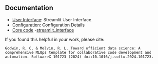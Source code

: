 ## Documentation

- [User Interface](user_interface/{{cookiecutter.project_name}}_app.md): Streamlit User Interface.
- [Configuration]({{cookiecutter.project_name}}_config/config.md): Configuration Details
- [Core code]()
    -[streamlit_interface]({{cookiecutter.project_name}}/streamlit_interface.md)

If you found this helpful in your work, please cite:


```
Godwin, R. C. & Melvin, R. L. Toward efficient data science: A comprehensive MLOps template for collaborative code development and automation. SoftwareX 101723 (2024) doi:10.1016/j.softx.2024.101723.
```  

